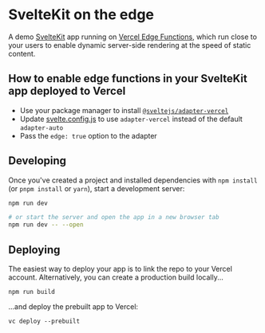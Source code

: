 # SvelteKit on the edge

A demo [SvelteKit](https://kit.svelte.dev) app running on [Vercel Edge Functions](https://vercel.com/features/edge-functions), which run close to your users to enable dynamic server-side rendering at the speed of static content.

## How to enable edge functions in your SvelteKit app deployed to Vercel

- Use your package manager to install [`@sveltejs/adapter-vercel`](https://github.com/sveltejs/kit/tree/master/packages/adapter-vercel)
- Update [svelte.config.js](/svelte.config.js) to use `adapter-vercel` instead of the default `adapter-auto`
- Pass the `edge: true` option to the adapter

## Developing

Once you've created a project and installed dependencies with `npm install` (or `pnpm install` or `yarn`), start a development server:

```bash
npm run dev

# or start the server and open the app in a new browser tab
npm run dev -- --open
```

## Deploying

The easiest way to deploy your app is to link the repo to your Vercel account. Alternatively, you can create a production build locally...

```
npm run build
```

...and deploy the prebuilt app to Vercel:

```
vc deploy --prebuilt
```
